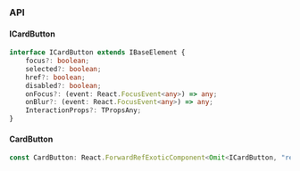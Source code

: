 

### API

#### ICardButton

```ts
interface ICardButton extends IBaseElement {
    focus?: boolean;
    selected?: boolean;
    href?: boolean;
    disabled?: boolean;
    onFocus?: (event: React.FocusEvent<any>) => any;
    onBlur?: (event: React.FocusEvent<any>) => any;
    InteractionProps?: TPropsAny;
}
```

#### CardButton

```ts
const CardButton: React.ForwardRefExoticComponent<Omit<ICardButton, "ref"> & React.RefAttributes<unknown>>;
```

